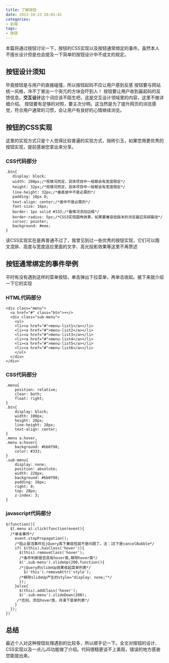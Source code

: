 ```yaml
---
title: 了解按钮
date: 2013-10-23 20:01:41
categories:
- 前端
tags:
- 按钮
---
```


本篇将通过按钮讨论一下，按钮的CSS实现以及按钮通常绑定的事件。虽然本人不擅长设计但是也会提及一下简单的按钮设计中不成文的规定。

<!--more-->

## 按钮设计须知
毕竟按钮是与用户的直接碰撞，所以按钮起码不应让用户感到反感
按钮要与网站统一风格，冷不丁冒出一个突兀的方块会吓到人！
按钮要让用户收到最起码的反馈信息。**交互设计**这个词应该不陌生吧，这是交互设计领域里的内容，这里不做详细介绍。
按钮要有足够的对照，要主次分明。这当然是为了提升网页的浏览感觉，符合用户通常的习惯，会让用户有良好的心情继续浏览。

## 按钮的CSS实现
这里的实现方式只是个人觉得比较普遍的实现方式，抛砖引玉，如果您用更优秀的按钮实现，提前感谢您拿出来分享。
### CSS代码部分

    .btn{
       display: block;
       width: 200px;/*视情况而定，具体项目中一般都会有宽度限定*/
       height: 32px;/*视情况而定，具体项目中一般都会有宽度限定*/
       line-height: 32px;/*垂直居中不是必需的*/
       padding: 10px 0;
       text-align: center;/*居中不是必需的*/
       font-size: 16px;
       border: 1px solid #333;/*看情况添加边框*/
       border-radius: 5px;/*CSS3实现圆角效果，如果要兼容低版本的浏览器应另辟蹊径*/
       cursor: pointer;
       background: #eee;
    }

该CSS实现实在是再普通不过了，我曾见到过一些优秀的按钮实现，它们可以图文混排、高度与宽度适应里面的文字、高光投影效果等这里不再赘述

## 按钮通常绑定的事件举例
平时有没有遇到这样的菜单按钮，单击弹出下拉菜单，再单击收起。接下来就介绍一下它的实现
### HTML代码部分

    <div class="menu">
      <a href="#" class="btn">+</>
      <div class="sub-menu">
        <ul>
    	<li><a href="#">menu-list1</a></li>
    	<li><a href="#">menu-list2</a></li>
    	<li><a href="#">menu-list3</a></li>
    	<li><a href="#">menu-list4</a></li>
    	<li><a href="#">menu-list5</a></li>
    	<li><a href="#">menu-list6</a></li>
        </ul>
      </div>
    </div>    

### CSS代码部分

    .menu{
    	position: relative;
    	clear: both;
    	float: right;
    }
    .btn{
    	display: block;
    	width: 100px;
    	height: 28px;
    	line-height: 28px;
    	text-align: center;
    }
    .menu a.hover,
    .menu a:hover{
    	background: #bb0f98;
    	color: #333;
    }
    .sub-menu{
    	display: none;
    	position: absolute;
    	width: 228px;
    	background: #bb0f98;
    	padding: 16px;
    	right: 0;
    	top: 28px;
    	z-index: 3;
    }

### javascript代码部分

    $(function(){
      $(.menu a).click(function(event){
      /*单击事件*/
        event.stopPropagation();
        /*阻止冒泡事件在jQuery库下兼容性就不是问题了。注：IE下是cancelBubble*/
        if( $(this).hasClass('hover')){
          $(this).removeClass('hover');
          /*条件判断是否具有hover类,移除hover类*/      
          $('.sub-menu').slideUp(200,function(){
          /*jQuery的slideUp效果收起菜单列表*/
            $('this').removeAttr('style');
          /*移除slideUp产生的style="display: none;"*/
          });
        }else{
          $(this).addClass('hover');
          $('.sub-menu').slideDown(200);
         /*否则，添加hover类，并滑下菜单列表*/
        }
      });
    })    

## 总结
最近个人对这种按钮处理遇到的比较多，所以顺手记一下。全文对按钮的设计、CSS实现以及一点儿JS功能做了介绍。代码很糙更谈不上美观，错误的地方感谢您能提出来。